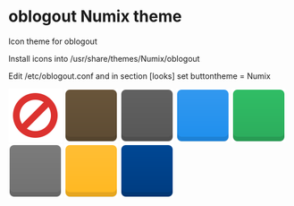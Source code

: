 # oblogout Numix theme

Icon theme for oblogout

Install icons into /usr/share/themes/Numix/oblogout

Edit /etc/oblogout.conf and in section [looks] set buttontheme = Numix

![cancel.svg](cancel.svg)
![hibernate.svg](hibernate.svg)
![lock.svg](lock.svg)
![logout.svg](logout.svg)
![restart.svg](restart.svg)
![shutdown.svg](shutdown.svg)
![suspend.svg](suspend.svg)
![switch.svg](switch.svg)
